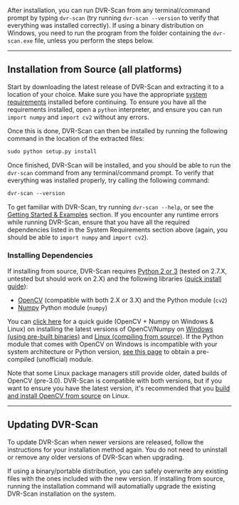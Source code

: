 

After installation, you can run DVR-Scan from any terminal/command prompt by typing `dvr-scan` (try running `dvr-scan --version` to verify that everything was installed correctly).  If using a binary distribution on Windows, you need to run the program from the folder containing the `dvr-scan.exe` file, unless you perform the steps below.

------------------------------------------------

## Installation from Source (all platforms)

Start by downloading the latest release of DVR-Scan and extracting it to a location of your choice.  Make sure you have the appropriate [system requirements](#installing-dependencies) installed before continuing.  To ensure you have all the requirements installed, open a `python` interpreter, and ensure you can run `import numpy` and `import cv2` without any errors.

Once this is done, DVR-Scan can then be installed by running the following command in the location of the extracted files:

```md
sudo python setup.py install
```

Once finished, DVR-Scan will be installed, and you should be able to run the `dvr-scan` command from any terminal/command prompt.  To verify that everything was installed properly, try calling the following command:

```md
dvr-scan --version
```

To get familiar with DVR-Scan, try running `dvr-scan --help`, or see the [Getting Started & Examples](guide/examples.md) section.  If you encounter any runtime errors while running DVR-Scan, ensure that you have all the required dependencies listed in the System Requirements section above (again, you should be able to `import numpy` and `import cv2`).


### Installing Dependencies

If installing from source, DVR-Scan requires [Python 2 or 3](https://www.python.org/) (tested on 2.7.X, untested but should work on 2.X) and the following libraries ([quick install guide](http://breakthrough.github.io/Installing-OpenCV/)):

 - [OpenCV](http://opencv.org/) (compatible with both 2.X or 3.X) and the Python module (`cv2`)
 - [Numpy](http://sourceforge.net/projects/numpy/) Python module (`numpy`)

You can [click here](http://breakthrough.github.io/Installing-OpenCV/) for a quick guide (OpenCV + Numpy on Windows & Linux) on installing the latest versions of OpenCV/Numpy on [Windows (using pre-built binaries)](http://breakthrough.github.io/Installing-OpenCV/#installing-on-windows-pre-built-binaries) and [Linux (compiling from source)](http://breakthrough.github.io/Installing-OpenCV/#installing-on-linux-compiling-from-source).  If the Python module that comes with OpenCV on Windows is incompatible with your system architecture or Python version, [see this page](http://www.lfd.uci.edu/~gohlke/pythonlibs/#opencv) to obtain a pre-compiled (unofficial) module.

Note that some Linux package managers still provide older, dated builds of OpenCV (pre-3.0).  DVR-Scan is compatible with both versions, but if you want to ensure you have the latest version, it's recommended that you [build and install OpenCV from source](http://breakthrough.github.io/Installing-OpenCV/#installing-on-linux-compiling-from-source) on Linux.

------------------------------------------------

## Updating DVR-Scan

To update DVR-Scan when newer versions are released, follow the instructions for your installation method again.  You do not need to uninstall or remove any older versions of DVR-Scan when upgrading.

If using a binary/portable distribution, you can safely overwrite any existing files with the ones included with the new version.  If installing from source, running the installation command will automatially upgrade the existing DVR-Scan installation on the system.

